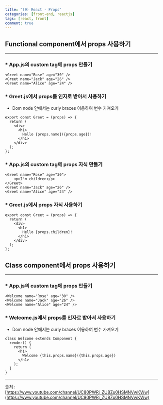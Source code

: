 ```yaml
---
title: "(9) React - Props"
categories: [front-end, reactjs]
tags: [react, front]
comment: true
---
```

## Functional component에서 props 사용하기
---
### * App.js의 custom tag에 props 만들기
```
<Greet name="Rose" age="30" />
<Greet name="Jack" age="26" />
<Greet name="Alice" age="24" /> 
```
### * Greet.js에서 props를 인자로 받아서 사용하기
- Dom node 안에서는 curly braces 이용하여 변수 가져오기
```
export const Greet = (props) => {
  return (
    <div>
      <h1>
        Hello {props.name}({props.age})!
      </h1>
    </div>
  );
};
```
### * App.js의 custom tag에 props 자식 만들기
```
<Greet name="Rose" age="30">
    <p>I'm children</p>
</Greet>
<Greet name="Jack" age="26" />
<Greet name="Alice" age="24" /> 
```
### * Greet.js에서 props 자식 사용하기
```
export const Greet = (props) => {
  return (
    <div>
      <h1>
        Hello {props.children}!
      </h1>
    </div>
  );
};
```


## Class component에서 props 사용하기
---
### * App.js의 custom tag에 props 만들기
```
<Welcome name="Rose" age="30" />
<Welcome name="Jack" age="26" />
<Welcome name="Alice" age="24" /> 
```
### * Welcome.js에서 props를 인자로 받아서 사용하기
- Dom node 안에서는 curly braces 이용하여 변수 가져오기
```
class Welcome extends Component {
  render() {
    return (
      <h1>
        Welcome {this.props.name}({this.props.age})
      </h1>
    );
  }
}
```
---

출처 : [https://www.youtube.com/channel/UC80PWRj_ZU8Zu0HSMNVwKWw](https://www.youtube.com/channel/UC80PWRj_ZU8Zu0HSMNVwKWw)
